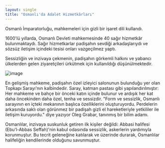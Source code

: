 ```yaml
---
layout: single
title: "Osmanlı'da Adalet Hizmetkârları"
---
```

Osmanlı İmparatorluğu, mahkemeleri için gizli bir işaret dili kullandı.

1600'lü yıllarda, Osmanlı Devleti mahkemesinde 40 sağır hizmetkâr bulunmaktaydı. Sağır hizmetkarlar padişahın sevdiği arkadaşlarıydı ve sözsüz iletişim içindeki tesisi onları vazgeçilmez yaptı.

Sessizliğin ve inzivaya çekmenin, padişahın görkemli halkını ve yabancı ülkelerden gelen ziyaretçileri ürkütmek için kullanıldığı düşünülmektedir.

![image](https://upload.wikimedia.org/wikipedia/commons/a/a4/Ralamb-35.jpg)

En gelişmiş mahkeme, padişahın özel izleyici salonunun bulunduğu yer olan Topkapı Sarayı'nın kalbindedir. Saray, katman pastası gibi yapılandırılmıştır: Her mahkeme ve bahçe bir önceki katın içinde bulunur ve ardışık her kat daha öncekinden daha özel, tenha ve sessizdir. "Form ve sessizlik, Osmanlı sarayının en içteki mekanının başlıca özelliklerini oluşturuyordu. Perdelerin arkasında saklı olan görünmez bir padişah gizli el hareketleriyle yetkililer ile iletişim kuruyordu." diye yazıyor Oleg Grabar, tanınmış bir bilim adamı.

Osmanlılar, inzivaya suskunluk getiren ilk kişiler değildi: Abbasi halifesi (Ebu'l-Abbas Seffah)'nin kabul odasında sessizlik, askerlerin yardımıyla korunmuştur. Bu tecrit geleneğine katılarak ve üzerinde durarak, Osmanlılar halifeliğin kendilerinde olduğunu savunmuştur.
